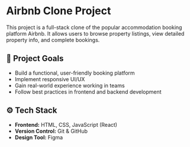 # Airbnb Clone Project

This project is a full-stack clone of the popular accommodation booking platform Airbnb. It allows users to browse property listings, view detailed property info, and complete bookings.

## 🌟 Project Goals
- Build a functional, user-friendly booking platform
- Implement responsive UI/UX
- Gain real-world experience working in teams
- Follow best practices in frontend and backend development

## ⚙️ Tech Stack
- **Frontend:** HTML, CSS, JavaScript (React)
- **Version Control:** Git & GitHub
- **Design Tool:** Figma
